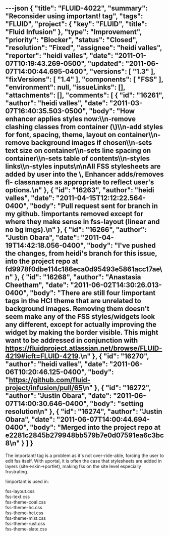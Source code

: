 ---json
{
  "title": "FLUID-4022",
  "summary": "Reconsider using important! tag",
  "tags": "FLUID",
  "project": {
    "key": "FLUID",
    "title": "Fluid Infusion"
  },
  "type": "Improvement",
  "priority": "Blocker",
  "status": "Closed",
  "resolution": "Fixed",
  "assignee": "heidi valles",
  "reporter": "heidi valles",
  "date": "2011-01-07T10:19:43.269-0500",
  "updated": "2011-06-07T14:00:44.695-0400",
  "versions": [
    "1.3"
  ],
  "fixVersions": [
    "1.4"
  ],
  "components": [
    "FSS"
  ],
  "environment": null,
  "issueLinks": [],
  "attachments": [],
  "comments": [
    {
      "id": "16261",
      "author": "heidi valles",
      "date": "2011-03-07T16:40:35.503-0500",
      "body": "How enhancer applies styles now:\\\n-remove clashing classes from container (\\<body>)\\\n-add styles for font, spacing, theme, layout on container\\\n-remove background images if chosen\\\n-sets text size on container\\\n-sets line spacing on container\\\n-sets table of contents\\\n-styles links\\\n-styles inputs\n\nAll FSS stylesheets are added by user into the \\<head>, Enhancer adds/removes fl- classnames as appropriate to reflect user's options.\n"
    },
    {
      "id": "16263",
      "author": "heidi valles",
      "date": "2011-04-15T12:12:22.564-0400",
      "body": "Pull request sent for branch in my github. !importants removed except for where they make sense in fss-layout (linear and no bg imgs).\n"
    },
    {
      "id": "16266",
      "author": "Justin Obara",
      "date": "2011-04-19T14:42:18.056-0400",
      "body": "I've pushed the changes, from heidi's branch for this issue, into the project repo at fd9978f0dbe114c186eca0d95493e5861acc17ae\n"
    },
    {
      "id": "16268",
      "author": "Anastasia Cheetham",
      "date": "2011-06-02T14:30:26.013-0400",
      "body": "There are still four !important tags in the HCI theme that are unrelated to background images. Removing them doesn't seem make any of the FSS styles/widgets look any different, except for actually improving the widget by making the border visible. This might want to be addressed in conjunction with <https://fluidproject.atlassian.net/browse/FLUID-4219#icft=FLUID-4219>.\n"
    },
    {
      "id": "16270",
      "author": "heidi valles",
      "date": "2011-06-06T10:20:46.125-0400",
      "body": "<https://github.com/fluid-project/infusion/pull/65>\n"
    },
    {
      "id": "16272",
      "author": "Justin Obara",
      "date": "2011-06-07T14:00:30.646-0400",
      "body": "setting resolution\n"
    },
    {
      "id": "16274",
      "author": "Justin Obara",
      "date": "2011-06-07T14:00:44.694-0400",
      "body": "Merged into the project repo at e2281c2845b279948bb579b7e0d07591ea6c3bc8\n"
    }
  ]
}
---
The important! tag is a problem as it's not over-ride-able, forcing the user to edit fss itself. With uportal, it is often the case that stylesheets are added in layers (site->skin->portlet), making fss on the site level especially frustrating.

!important is used in:

fss-layout.css\
fss-text.css\
fss-theme-coal.css\
fss-theme-hc.css\
fss-theme-hci.css\
fss-theme-mist.css\
fss-theme-rust.css\
fss-theme-slate.css

        